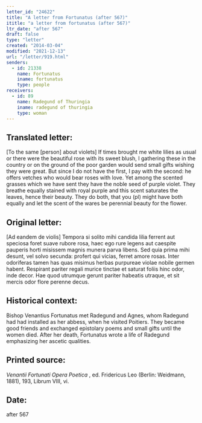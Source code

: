 ```yaml
---
letter_id: "24622"
title: "A letter from Fortunatus (after 567)"
ititle: "a letter from fortunatus (after 567)"
ltr_date: "after 567"
draft: false
type: "letter"
created: "2014-03-04"
modified: "2021-12-13"
url: "/letter/919.html"
senders:
  - id: 21338
    name: Fortunatus
    iname: fortunatus
    type: people
receivers:
  - id: 89
    name: Radegund of Thuringia
    iname: radegund of thuringia
    type: woman
---
```

<h2> Translated letter:</h2>[To the same [person] about violets]
If times brought me white lilies as usual
or there were the beautiful rose with its sweet blush,
I gathering these in the country or on the ground of the poor garden
would send small gifts wishing they were great.
But since I do not have the first, I pay with the second:
he offers vetches who would bear roses with love.
Yet among the scented grasses which we have sent
they have the noble seed of purple violet.
They breathe equally stained with royal purple
and this scent saturates the leaves, hence their beauty.
They do both, that you (pl) might have both equally
and let the scent of the wares be perennial beauty for the flower.
<h2 class="mt-4"> Original letter:</h2>[Ad eandem de violis]
Tempora si solito mihi candida lilia ferrent
aut speciosa foret suave rubore rosa,
haec ego rure legens aut caespite pauperis horti
misissem magnis munera parva libens.
Sed quia prima mihi desunt, vel solvo secunda:
profert qui vicias, ferret amore rosas.
Inter odoriferas tamen has quas misimus herbas
purpureae violae nobile germen habent.
Respirant pariter regali murice tinctae
et saturat foliis hinc odor, inde decor.
Hae quod utrumque gerunt pariter habeatis utraque,
et sit mercis odor flore perenne decus.
<h2 class="mt-4"> Historical context:</h2>Bishop Venantius Fortunatus met Radegund and Agnes, whom Radegund had had installed as her abbess, when he visited Poitiers.  They became good friends and exchanged epistolary poems and small gifts until the women died.  After her death, Fortunatus wrote a life of Radegund emphasizing her ascetic qualities.
<h2 class="mt-4"> Printed source:</h2><p><em>Venantii Fortunati Opera Poetica</em> , ed. Fridericus Leo (Berlin: Weidmann, 1881), 193, Librum VIII, vi.</p><h2 class="mt-4"> Date:</h2>after 567